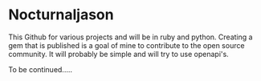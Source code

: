 # Nocturnaljason

This Github for various projects and will be in ruby and python.
Creating a gem that is published is a goal of mine to contribute to
the open source community. It will probably be simple and will try 
to use openapi's.

To be continued.....
